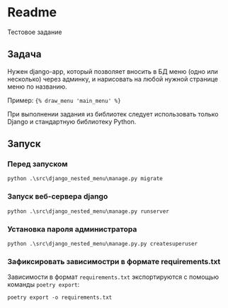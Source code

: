 # Readme

Тестовое задание

## Задача

Нужен django-app, который позволяет вносить в БД меню (одно или несколько) через админку, и нарисовать на любой нужной странице меню по названию.

Пример: `{% draw_menu 'main_menu' %}`

При выполнении задания из библиотек следует использовать только Django и стандартную библиотеку Python.

## Запуск

### Перед запуском

```shell
python .\src\django_nested_menu\manage.py migrate
```

### Запуск веб-сервера django

```shell
python .\src\django_nested_menu\manage.py runserver
```

### Установка пароля администратора

```shell
python .\src\django_nested_menu\manage.py.py createsuperuser
```

### Зафиксировать зависимостри в формате requirements.txt

Зависимости в формат `requirements.txt` экспортируются с помощью команды `poetry export`:

```shell
poetry export -o requirements.txt
```
